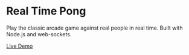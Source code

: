 Real Time Pong
============

Play the classic arcade game against real people in real time. Built with Node.js and web-sockets.

[Live Demo](http://pong.ryanepp.com/)